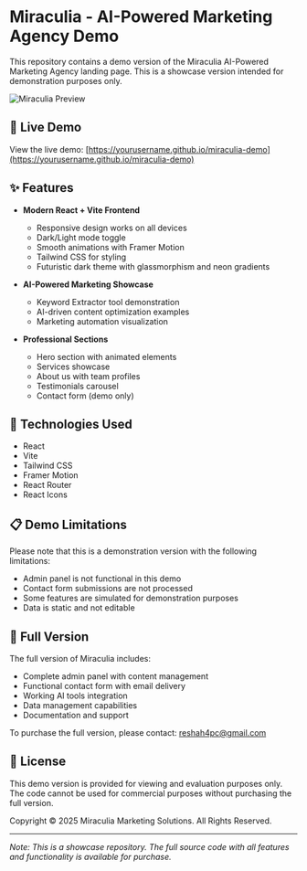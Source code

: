# Miraculia - AI-Powered Marketing Agency Demo

This repository contains a demo version of the Miraculia AI-Powered Marketing Agency landing page. This is a showcase version intended for demonstration purposes only.

![Miraculia Preview](https://via.placeholder.com/1200x600/0f172a/FFFFFF?text=Miraculia+AI-Powered+Marketing)

## 🚀 Live Demo

View the live demo: [https://yourusername.github.io/miraculia-demo](https://yourusername.github.io/miraculia-demo)

## ✨ Features

- **Modern React + Vite Frontend**
  - Responsive design works on all devices
  - Dark/Light mode toggle
  - Smooth animations with Framer Motion
  - Tailwind CSS for styling
  - Futuristic dark theme with glassmorphism and neon gradients

- **AI-Powered Marketing Showcase**
  - Keyword Extractor tool demonstration
  - AI-driven content optimization examples
  - Marketing automation visualization

- **Professional Sections**
  - Hero section with animated elements
  - Services showcase
  - About us with team profiles
  - Testimonials carousel
  - Contact form (demo only)

## 🔧 Technologies Used

- React
- Vite
- Tailwind CSS
- Framer Motion
- React Router
- React Icons

## 📋 Demo Limitations

Please note that this is a demonstration version with the following limitations:

- Admin panel is not functional in this demo
- Contact form submissions are not processed
- Some features are simulated for demonstration purposes
- Data is static and not editable

## 🛒 Full Version

The full version of Miraculia includes:

- Complete admin panel with content management
- Functional contact form with email delivery
- Working AI tools integration
- Data management capabilities
- Documentation and support

To purchase the full version, please contact: reshah4pc@gmail.com

## 📄 License

This demo version is provided for viewing and evaluation purposes only. The code cannot be used for commercial purposes without purchasing the full version.

Copyright © 2025 Miraculia Marketing Solutions. All Rights Reserved.

---

*Note: This is a showcase repository. The full source code with all features and functionality is available for purchase.*
